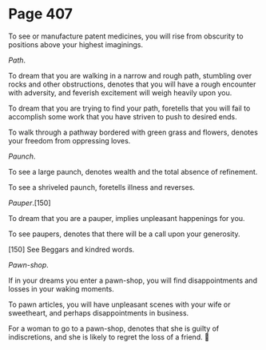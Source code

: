 # Page 407
To see or manufacture patent medicines, you will rise from obscurity
to positions above your highest imaginings.


_Path_.


To dream that you are walking in a narrow and rough path,
stumbling over rocks and other obstructions, denotes that you
will have a rough encounter with adversity, and feverish
excitement will weigh heavily upon you.


To dream that you are trying to find your path, foretells that you will fail
to accomplish some work that you have striven to push to desired ends.


To walk through a pathway bordered with green grass and flowers,
denotes your freedom from oppressing loves.


_Paunch_.


To see a large paunch, denotes wealth and the total absence of refinement.


To see a shriveled paunch, foretells illness and reverses.


_Pauper_.[150]


To dream that you are a pauper, implies unpleasant happenings for you.


To see paupers, denotes that there will be a call upon your generosity.



[150] See Beggars and kindred words.


_Pawn-shop_.


If in your dreams you enter a pawn-shop, you will find disappointments
and losses in your waking moments.


To pawn articles, you will have unpleasant scenes with your wife
or sweetheart, and perhaps disappointments in business.


For a woman to go to a pawn-shop, denotes that she is guilty of indiscretions,
and she is likely to regret the loss of a friend.
